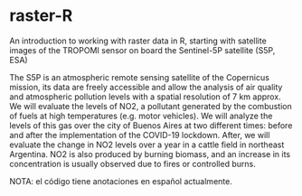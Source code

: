 # raster-R
An introduction to working with raster data in R, starting with satellite images of the TROPOMI sensor on board the Sentinel-5P satellite (S5P, ESA) 

The S5P is an atmospheric remote sensing satellite of the Copernicus mission, its data are freely accessible and allow the analysis of air quality and atmospheric pollution levels with a spatial resolution of 7 km approx. We will evaluate the levels of NO2, a pollutant generated by the combustion of fuels at high temperatures (e.g. motor vehicles). We will analyze the levels of this gas over the city of Buenos Aires at two different times: before and after the implementation of the COVID-19 lockdown. After, we will evaluate the change in NO2 levels over a year in a cattle field in northeast Argentina. NO2 is also produced by burning biomass, and an increase in its concentration is usually observed due to fires or controlled burns.

NOTA: el código tiene anotaciones en español actualmente.

